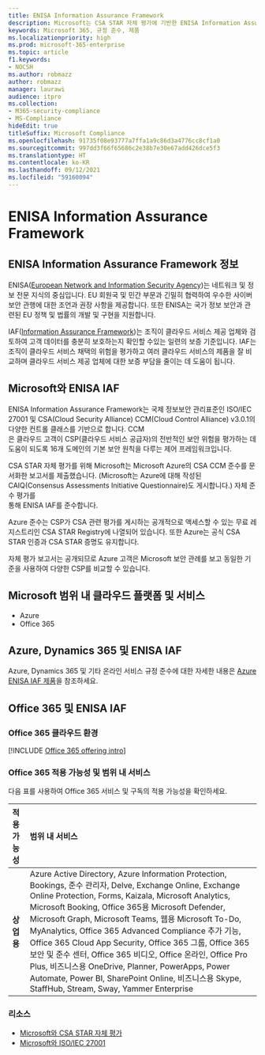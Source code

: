 ```yaml
---
title: ENISA Information Assurance Framework
description: Microsoft는 CSA STAR 자체 평가에 기반한 ENISA Information Assurance Framework의 위험 평가 툴에 부합합니다.
keywords: Microsoft 365, 규정 준수, 제품
ms.localizationpriority: high
ms.prod: microsoft-365-enterprise
ms.topic: article
f1.keywords:
- NOCSH
ms.author: robmazz
author: robmazz
manager: laurawi
audience: itpro
ms.collection:
- M365-security-compliance
- MS-Compliance
hideEdit: true
titleSuffix: Microsoft Compliance
ms.openlocfilehash: 91735f08e93777a7ffa1a9c86d3a4776cc8cf1a0
ms.sourcegitcommit: 997dd3f66f65686c2e38b7e30e67add426dce5f3
ms.translationtype: HT
ms.contentlocale: ko-KR
ms.lasthandoff: 09/12/2021
ms.locfileid: "59160094"
---
```

# <a name="enisa-information-assurance-framework"></a>ENISA Information Assurance Framework

## <a name="about-the-enisa-information-assurance-framework"></a>ENISA Information Assurance Framework 정보

ENISA([European Network and Information Security Agency](https://www.enisa.europa.eu/))는 네트워크 및 정보 전문 지식의 중심입니다. EU 회원국 및 민간 부문과 긴밀히 협력하여 우수한 사이버 보안 관행에 대한 조언과 권장 사항을 제공합니다. 또한 ENISA는 국가 정보 보안과 관련된 EU 정책 및 법률의 개발 및 구현을 지원합니다.

IAF([Information Assurance Framework](https://www.enisa.europa.eu/publications/cloud-computing-information-assurance-framework))는 조직이 클라우드 서비스 제공 업체와 검토하여 고객 데이터를 충분히 보호하는지 확인할 수있는 일련의 보증 기준입니다. IAF는 조직이 클라우드 서비스 채택의 위험을 평가하고 여러 클라우드 서비스의 제품을 잘 비교하며 클라우드 서비스 제공 업체에 대한 보증 부담을 줄이는 데 도움이 됩니다.

## <a name="microsoft-and-the-enisa-iaf"></a>Microsoft와 ENISA IAF

ENISA Information Assurance Framework는 국제 정보보안 관리표준인 ISO/IEC 27001 및 CSA(Cloud Security Alliance) CCM(Cloud Control Alliance) v3.0.1의 다양한 컨트롤 클래스를 기반으로 합니다. CCM  
은 클라우드 고객이 CSP(클라우드 서비스 공급자)의 전반적인 보안 위험을 평가하는 데 도움이 되도록 16개 도메인의 기본 보안 원칙을 다루는 제어 프레임워크입니다.

CSA STAR 자체 평가를 위해 Microsoft는 Microsoft Azure의 CSA CCM 준수를 문서화한 보고서를 제출했습니다. (Microsoft는 Azure에 대해 작성된 CAIQ(Consensus Assessments Initiative Questionnaire)도 게시합니다.) 자체 준수 평가를   
통해 ENISA IAF를 준수합니다.

Azure 준수는 CSP가 CSA 관련 평가를 게시하는 공개적으로 액세스할 수 있는 무료 레지스트리인 CSA STAR Registry에 나열되어 있습니다. 또한 Azure는 공식 CSA STAR 인증과 CSA STAR 증명도 유지합니다.

자체 평가 보고서는 공개되므로 Azure 고객은 Microsoft 보안 관례를 보고 동일한 기준을 사용하여 다양한 CSP를 비교할 수 있습니다.

## <a name="microsoft-in-scope-cloud-platforms--services"></a>Microsoft 범위 내 클라우드 플랫폼 및 서비스

- Azure
- Office 365

## <a name="azure-dynamics-365-and-enisa-iaf"></a>Azure, Dynamics 365 및 ENISA IAF

Azure, Dynamics 365 및 기타 온라인 서비스 규정 준수에 대한 자세한 내용은 [Azure ENISA IAF 제품](/azure/compliance/offerings/offering-eu-enisa-iaf)을 참조하세요.

## <a name="office-365-and-enisa-iaf"></a>Office 365 및 ENISA IAF

### <a name="office-365-cloud-environments"></a>Office 365 클라우드 환경

[!INCLUDE [Office 365 offering intro](../includes/o365-offering-introduction.md)]

### <a name="office-365-applicability-and-in-scope-services"></a>Office 365 적용 가능성 및 범위 내 서비스

다음 표를 사용하여 Office 365 서비스 및 구독의 적용 가능성을 확인하세요.

| **적용 가능성** | **범위 내 서비스** |
|:------------------|:----------------------|
| **상업용** | Azure Active Directory, Azure Information Protection, Bookings, 준수 관리자, Delve, Exchange Online, Exchange Online Protection, Forms, Kaizala, Microsoft Analytics, Microsoft Booking, Office 365용 Microsoft Defender, Microsoft Graph, Microsoft Teams, 웹용 Microsoft To-Do, MyAnalytics, Office 365 Advanced Compliance 추가 기능, Office 365 Cloud App Security, Office 365 그룹, Office 365 보안 및 준수 센터, Office 365 비디오, Office 온라인, Office Pro Plus, 비즈니스용 OneDrive, Planner, PowerApps, Power Automate, Power BI, SharePoint Online, 비즈니스용 Skype, StaffHub, Stream, Sway, Yammer Enterprise |

### <a name="resources"></a>리소스

- [Microsoft와 CSA STAR 자체 평가](offering-csa-star-self-assessment.md)
- [Microsoft와 ISO/IEC 27001](offering-ISO-27001.md)

